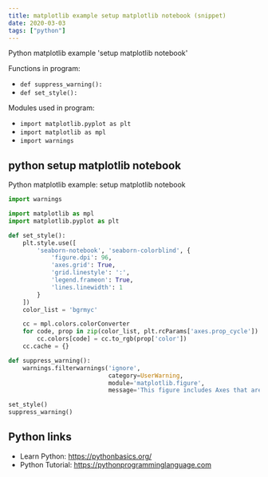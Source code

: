 ```yaml
---
title: matplotlib example setup matplotlib notebook (snippet)
date: 2020-03-03
tags: ["python"]
---
```

Python matplotlib example 'setup matplotlib notebook'

Functions in program: 
* `def suppress_warning():`
* `def set_style():`

Modules used in program: 
* `import matplotlib.pyplot as plt`
* `import matplotlib as mpl`
* `import warnings`

## python setup matplotlib notebook

Python matplotlib example: setup matplotlib notebook

```python
import warnings

import matplotlib as mpl
import matplotlib.pyplot as plt

def set_style():
    plt.style.use([
        'seaborn-notebook', 'seaborn-colorblind', {
            'figure.dpi': 96,
            'axes.grid': True,
            'grid.linestyle': ':',
            'legend.frameon': True,
            'lines.linewidth': 1
        }
    ])
    color_list = 'bgrmyc'

    cc = mpl.colors.colorConverter
    for code, prop in zip(color_list, plt.rcParams['axes.prop_cycle']):
        cc.colors[code] = cc.to_rgb(prop['color'])
    cc.cache = {}

def suppress_warning():
    warnings.filterwarnings('ignore',
                            category=UserWarning,
                            module='matplotlib.figure',
                            message='This figure includes Axes that are not compatible with tight_layout')

set_style()
suppress_warning()

```

## Python links

- Learn Python: https://pythonbasics.org/
- Python Tutorial: https://pythonprogramminglanguage.com
